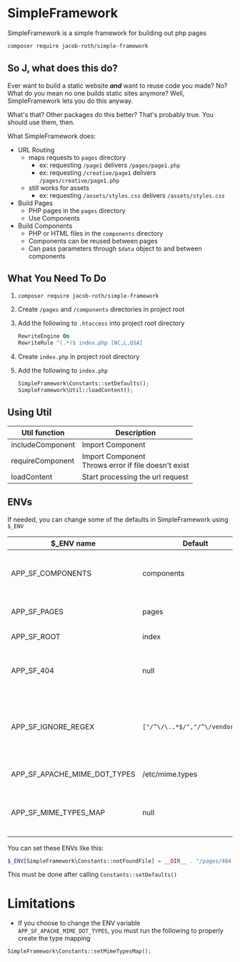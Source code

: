 # SimpleFramework

SimpleFramework is a simple framework for building out php pages

```bash
composer require jacob-roth/simple-framework
```

## So J, what does this do?

Ever want to build a static website **_and_** want to reuse code you made? No? What do you mean no one builds static sites anymore? Well, SimpleFramework lets you do this anyway.

What's that? Other packages do this better? That's probably true. You should use them, then.

What SimpleFramework does:

- URL Routing
  - maps requests to `pages` directory
    - ex: requesting `/page1` delivers `/pages/page1.php`
    - ex: requesting `/creative/page1` delivers `/pages/creative/page1.php`
  - still works for assets
    - ex: requesting `/assets/styles.css` delivers `/assets/styles.css`
- Build Pages
  - PHP pages in the `pages` directory
  - Use Components
- Build Components
  - PHP or HTML files in the `components` directory
  - Components can be reused between pages
  - Can pass parameters through `$data` object to and between components

## What You Need To Do

1. `composer require jacob-roth/simple-framework`

2. Create `/pages` and `/components` directories in project root

3. Add the following to `.htaccess` into project root directory

   ```apache
   RewriteEngine On
   RewriteRule ^(.*)$ index.php [NC,L,QSA]
   ```

4. Create `index.php` in project root directory

5. Add the following to `index.php`

   ```php
   SimpleFramework\Constants::setDefaults();
   SimpleFramework\Util::loadContent();
   ```

## Using Util

| Util function    | Description                                             |
| ---------------- | ------------------------------------------------------- |
| includeComponent | Import Component                                        |
| requireComponent | Import Component<br/>Throws error if file doesn't exist |
| loadContent      | Start processing the url request                        |

## ENVs

If needed, you can change some of the defaults in SimpleFramework using `$_ENV`

| $\_ENV name                  | Default                         | Description                                                                    |
| ---------------------------- | ------------------------------- | ------------------------------------------------------------------------------ |
| APP_SF_COMPONENTS            | components                      | Directory where component files are located                                    |
| APP_SF_PAGES                 | pages                           | Directory where pages are located                                              |
| APP_SF_ROOT                  | index                           | Root PHP page name                                                             |
| APP_SF_404                   | null                            | The page delivered when url doesn't map to file                                |
| APP_SF_IGNORE_REGEX          | `["/^\/\..*$/","/^\/vendor$/"]` | If any requests match any of the regular expressions, automatically return 404 |
| APP_SF_APACHE_MIME_DOT_TYPES | /etc/mime.types                 | the file path for apache mime types                                            |
| APP_SF_MIME_TYPES_MAP        | null                            | The page delivered when url doesn't map to file                                |

You can set these ENVs like this:

```php
$_ENV[SimpleFramework\Constants::notFoundFile] = __DIR__ . "/pages/404.php";
```

This must be done after calling `Constants::setDefaults()`

# Limitations

- If you choose to change the ENV variable `APP_SF_APACHE_MIME_DOT_TYPES`, you must run the following to properly create the type mapping

```php
SimpleFramework\Constants::setMimeTypesMap();
```
